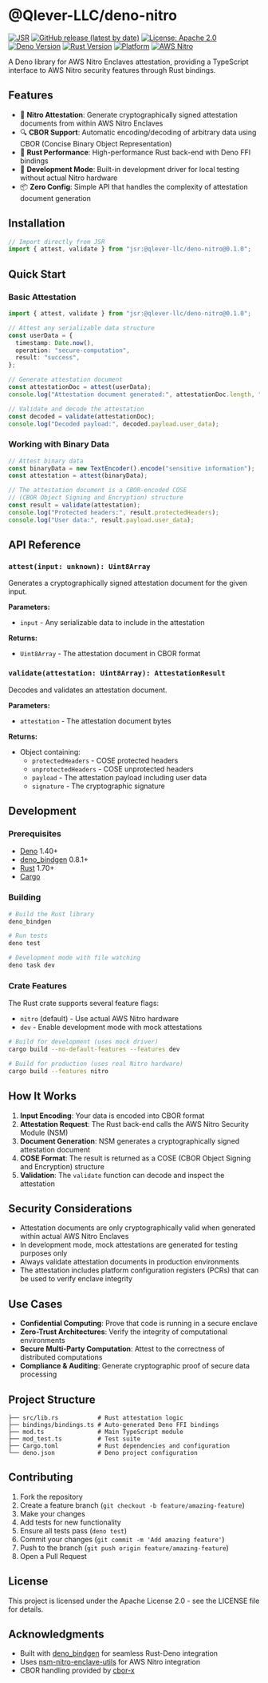 # @Qlever-LLC/deno-nitro

[![JSR](https://jsr.io/badges/@qlever-llc/deno-nitro)](https://jsr.io/@qlever-llc/deno-nitro)
[![GitHub release (latest by date)](https://img.shields.io/github/v/release/qlever-llc/deno-nitro)](https://github.com/qlever-llc/deno-nitro/releases)
[![License: Apache 2.0](https://img.shields.io/badge/License-Apache_2.0-blue.svg)](https://opensource.org/licenses/Apache-2.0)
[![Deno Version](https://img.shields.io/badge/deno-1.40%2B-brightgreen)](https://deno.land/)
[![Rust Version](https://img.shields.io/badge/rust-1.70%2B-orange)](https://www.rust-lang.org/)
[![Platform](https://img.shields.io/badge/platform-linux-lightgrey)](https://github.com/qlever-llc/deno-nitro)
[![AWS Nitro](https://img.shields.io/badge/AWS-Nitro%20Enclaves-ff9900)](https://aws.amazon.com/ec2/nitro/nitro-enclaves/)

<!-- [![GitHub Workflow Status](https://img.shields.io/github/actions/workflow/status/qlever-llc/deno-nitro/ci.yml?branch=main)](https://github.com/qlever-llc/deno-nitro/actions) -->

A Deno library for AWS Nitro Enclaves attestation, providing a TypeScript
interface to AWS Nitro security features through Rust bindings.

## Features

- 🔐 **Nitro Attestation**: Generate cryptographically signed attestation
  documents from within AWS Nitro Enclaves
- 🔍 **CBOR Support**: Automatic encoding/decoding of arbitrary data using CBOR
  (Concise Binary Object Representation)
- 🦀 **Rust Performance**: High-performance Rust back-end with Deno FFI bindings
- 🧪 **Development Mode**: Built-in development driver for local testing without
  actual Nitro hardware
- 📦 **Zero Config**: Simple API that handles the complexity of attestation
  document generation

## Installation

```typescript
// Import directly from JSR
import { attest, validate } from "jsr:@qlever-llc/deno-nitro@0.1.0";
```

## Quick Start

### Basic Attestation

```typescript
import { attest, validate } from "jsr:@qlever-llc/deno-nitro@0.1.0";

// Attest any serializable data structure
const userData = {
  timestamp: Date.now(),
  operation: "secure-computation",
  result: "success",
};

// Generate attestation document
const attestationDoc = attest(userData);
console.log("Attestation document generated:", attestationDoc.length, "bytes");

// Validate and decode the attestation
const decoded = validate(attestationDoc);
console.log("Decoded payload:", decoded.payload.user_data);
```

### Working with Binary Data

```typescript
// Attest binary data
const binaryData = new TextEncoder().encode("sensitive information");
const attestation = attest(binaryData);

// The attestation document is a CBOR-encoded COSE
// (CBOR Object Signing and Encryption) structure
const result = validate(attestation);
console.log("Protected headers:", result.protectedHeaders);
console.log("User data:", result.payload.user_data);
```

## API Reference

### `attest(input: unknown): Uint8Array`

Generates a cryptographically signed attestation document for the given input.

**Parameters:**

- `input` - Any serializable data to include in the attestation

**Returns:**

- `Uint8Array` - The attestation document in CBOR format

### `validate(attestation: Uint8Array): AttestationResult`

Decodes and validates an attestation document.

**Parameters:**

- `attestation` - The attestation document bytes

**Returns:**

- Object containing:
  - `protectedHeaders` - COSE protected headers
  - `unprotectedHeaders` - COSE unprotected headers
  - `payload` - The attestation payload including user data
  - `signature` - The cryptographic signature

## Development

### Prerequisites

- [Deno](https://deno.land/) 1.40+
- [deno_bindgen](https://crates.io/crates/deno_bindgen#installation) 0.8.1+
- [Rust](https://rustup.rs/) 1.70+
- [Cargo](https://doc.rust-lang.org/cargo/)

### Building

```sh
# Build the Rust library
deno_bindgen

# Run tests
deno test

# Development mode with file watching
deno task dev
```

### Crate Features

The Rust crate supports several feature flags:

- `nitro` (default) - Use actual AWS Nitro hardware
- `dev` - Enable development mode with mock attestations

```sh
# Build for development (uses mock driver)
cargo build --no-default-features --features dev

# Build for production (uses real Nitro hardware)
cargo build --features nitro
```

## How It Works

1. **Input Encoding**: Your data is encoded into CBOR format
2. **Attestation Request**: The Rust back-end calls the AWS Nitro Security
   Module (NSM)
3. **Document Generation**: NSM generates a cryptographically signed attestation
   document
4. **COSE Format**: The result is returned as a COSE (CBOR Object Signing and
   Encryption) structure
5. **Validation**: The `validate` function can decode and inspect the
   attestation

## Security Considerations

- Attestation documents are only cryptographically valid when generated within
  actual AWS Nitro Enclaves
- In development mode, mock attestations are generated for testing purposes only
- Always validate attestation documents in production environments
- The attestation includes platform configuration registers (PCRs) that can be
  used to verify enclave integrity

## Use Cases

- **Confidential Computing**: Prove that code is running in a secure enclave
- **Zero-Trust Architectures**: Verify the integrity of computational
  environments
- **Secure Multi-Party Computation**: Attest to the correctness of distributed
  computations
- **Compliance & Auditing**: Generate cryptographic proof of secure data
  processing

## Project Structure

```tree
├── src/lib.rs           # Rust attestation logic
├── bindings/bindings.ts # Auto-generated Deno FFI bindings
├── mod.ts               # Main TypeScript module
├── mod_test.ts          # Test suite
├── Cargo.toml           # Rust dependencies and configuration
└── deno.json            # Deno project configuration
```

## Contributing

1. Fork the repository
2. Create a feature branch (`git checkout -b feature/amazing-feature`)
3. Make your changes
4. Add tests for new functionality
5. Ensure all tests pass (`deno test`)
6. Commit your changes (`git commit -m 'Add amazing feature'`)
7. Push to the branch (`git push origin feature/amazing-feature`)
8. Open a Pull Request

## License

This project is licensed under the Apache License 2.0 - see the LICENSE file for
details.

## Acknowledgments

- Built with [deno_bindgen](https://github.com/denoland/deno_bindgen) for
  seamless Rust-Deno integration
- Uses
  [nsm-nitro-enclave-utils](https://crates.io/crates/nsm-nitro-enclave-utils)
  for AWS Nitro integration
- CBOR handling provided by [cbor-x](https://github.com/kriszyp/cbor-x)
